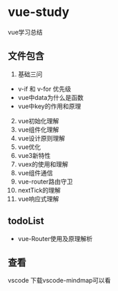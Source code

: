 # vue-study
vue学习总结

## 文件包含
1. 基础三问
  * v-if 和 v-for 优先级
  * vue中data为什么是函数
  * vue中key的作用和原理
2. vue初始化理解
3. vue组件化理解
4. vue设计原则理解
5. vue优化
6. vue3新特性
7. vuex的使用和理解
8. vue组件通信
9. vue-router路由守卫
10. nextTick的理解
11. vue响应式理解

## todoList
* vue-Router使用及原理解析

## 查看
vscode 下载vscode-mindmap可以看
